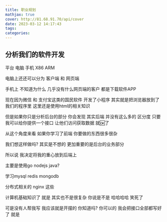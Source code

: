 ```yaml
---
title: 职业规划
mathjax: true
cover: http://81.68.91.70/api/cover
date: 2023-03-12 14:17:43
tags:
categories:
---
```


## 分析我们的软件开发

平台 电脑 手机 X86 ARM

电脑上还还可以分为 客户端 和 网页端

手机上 不知道为什么 几乎没有什么网页端的客户 都是下载软件APP 

现在因为微信 和 支付宝这类的国民软件 开发了小程序 其实就是把浏览器放到了 我们的程序里 这里还是使用html的相关知识



但是如果你只是分析后台的部分 你会发现 其实后端 并没有这么多的 区分度 只要我可以给你提供一个接口 让他们访问获取数据 就🆗了 

从这个角度来看 如果你学习了前端 你要做的东西很多很杂 

我们想这样做吗? 其实是不想的 更加重要的是后台的业务部分 



所以说 我决定将我的重心放到后端上 

主要是使用go nodejs java?

学习mysql redis mongodb 

分布式相关的 nginx 这些

计算机基础知识了 就是 其实也不是很复杂 你说是不是 哈哈哈哈 笑死了 

可是没有人帮我写 我应该就是开摆的 你知道吗? 你可以的 我会把接口全部都写好了 就是